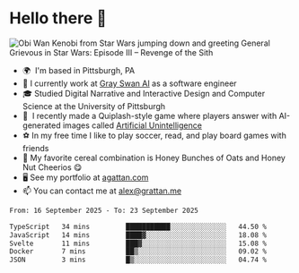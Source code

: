 <!--
**GameDog9988/GameDog9988** is a ✨ _special_ ✨ repository because its `README.md` (this file) appears on your GitHub profile.

Here are some ideas to get you started:

- 🔭 I’m currently working on ...
- 🌱 I’m currently learning ...
- 👯 I’m looking to collaborate on ...
- 🤔 I’m looking for help with ...
- 💬 Ask me about ...
- 📫 How to reach me: ...
- 😄 Pronouns: ...
- ⚡ Fun fact: ...
-->



Hello there 👋
==================================

![Obi Wan Kenobi from Star Wars jumping down and greeting General Grievous in Star Wars: Episode III – Revenge of the Sith](https://github.com/agrattan0820/agrattan0820/assets/51346343/689e56eb-29be-46a5-a079-28ea727b5f7e)


- 🌍  I'm based in Pittsburgh, PA
- 🦢  I currently work at [Gray Swan AI](https://www.grayswan.ai) as a software engineer
- 🎓  Studied Digital Narrative and Interactive Design and Computer Science at the University of Pittsburgh
- 👾  I recently made a Quiplash-style game where players answer with AI-generated images called [Artificial Unintelligence](https://github.com/agrattan0820/artificial-unintelligence)
- ⚽  In my free time I like to play soccer, read, and play board games with friends
- 🥣  My favorite cereal combination is Honey Bunches of Oats and Honey Nut Cheerios 😋
- 🖥️  See my portfolio at [agattan.com](http://agrattan.com/)
- 📫  You can contact me at [alex@grattan.me](mailto:alex@grattan.me)

<!--START_SECTION:waka-->

```txt
From: 16 September 2025 - To: 23 September 2025

TypeScript   34 mins         ███████████░░░░░░░░░░░░░░   44.50 %
JavaScript   14 mins         ████▓░░░░░░░░░░░░░░░░░░░░   18.08 %
Svelte       11 mins         ███▓░░░░░░░░░░░░░░░░░░░░░   15.08 %
Docker       7 mins          ██▒░░░░░░░░░░░░░░░░░░░░░░   09.02 %
JSON         3 mins          █▒░░░░░░░░░░░░░░░░░░░░░░░   04.74 %
```

<!--END_SECTION:waka-->
